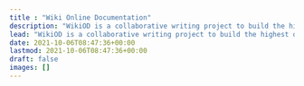 ```yaml
---
title : "Wiki Online Documentation"
description: "WikiOD is a collaborative writing project to build the highest quality online documentation of all programming languages, education-related subjects and concepts. With your contributions, we can create a free resource that helps millions of people by offering solutions to the problems of all concepts."
lead: "WikiOD is a collaborative writing project to build the highest quality online documentation of all programming languages, education-related subjects and concepts. With your contributions, we can create a free resource that helps millions of people by offering solutions to the problems of all concepts."
date: 2021-10-06T08:47:36+00:00
lastmod: 2021-10-06T08:47:36+00:00
draft: false
images: []
---
```

